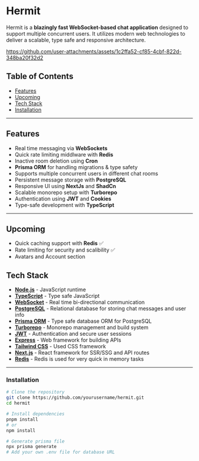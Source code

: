 # Hermit

Hermit is a **blazingly fast WebSocket-based chat application** designed to support multiple concurrent users. It utilizes modern web technologies to deliver a scalable, type safe and responsive architecture.


https://github.com/user-attachments/assets/1c2ffa52-cf85-4cbf-822d-348ba20f32d2


## Table of Contents

- [Features](#features)
- [Upcoming](#upcoming)
- [Tech Stack](#tech-stack)
- [Installation](#installation)

---

## Features

- Real time messaging via **WebSockets**
- Quick rate limiting middlware with **Redis**
- Inactive room deletion using **Cron**
- **Prisma ORM** for handling migrations & type safety
- Supports multiple concurrent users in different chat rooms
- Persistent message storage with **PostgreSQL**
- Responsive UI using **NextJs** and **ShadCn**
- Scalable monorepo setup with **Turborepo**
- Authentication using **JWT** and **Cookies**
- Type-safe development with **TypeScript**

---

## Upcoming

- Quick caching support with **Redis**  ✅
- Rate limiting for security and scalibility ✅
- Avatars and Account section

## Tech Stack

- **[Node.js](https://nodejs.org/)** - JavaScript runtime
- **[TypeScript](https://www.typescriptlang.org/)** - Type safe JavaScript
- **[WebSocket](https://developer.mozilla.org/en-US/docs/Web/API/WebSockets_API)** - Real time bi-directional communication
- **[PostgreSQL](https://www.postgresql.org/)** - Relational database for storing chat messages and user info
- **[Prisma ORM](https://www.prisma.io/)** - Type safe database ORM for PostgreSQL
- **[Turborepo](https://turbo.build/repo)** - Monorepo management and build system
- **[JWT](https://jwt.io/)** - Authentication and secure user sessions
- **[Express](https://expressjs.com/)** - Web framework for building APIs
- **[Tailwind CSS](https://tailwindcss.com/)** - Used CSS framework
- **[Next.js](https://nextjs.org/)** - React framework for SSR/SSG and API routes
- **[Redis](https://redis.io/docs/latest/)** - Redis is used for very quick in memory tasks

---

### Installation

```bash
# Clone the repository
git clone https://github.com/yourusername/hermit.git
cd hermit

# Install dependencies
pnpm install
# or
npm install

# Generate prisma file 
npx prisma generate
# Add your own .env file for database URL
```
